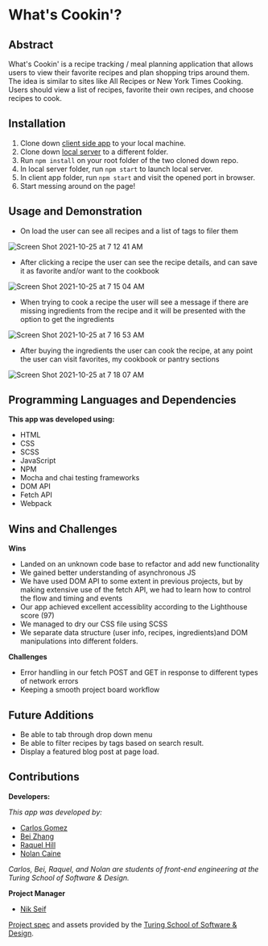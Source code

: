 # What's Cookin'?

## Abstract

What's Cookin' is a recipe tracking / meal planning application that allows users to view their favorite recipes and plan shopping trips around them. The idea is similar to sites like All Recipes or New York Times Cooking. Users should view a list of recipes, favorite their own recipes, and choose recipes to cook.

## Installation

1. Clone down [client side app](https://github.com/n0land0/whats-cookin) to your local machine.
2. Clone down [local server](https://github.com/turingschool-examples/whats-cookin-api) to a different folder.
3. Run `npm install` on your root folder of the two cloned down repo.
4. In local server folder, run `npm start` to launch local server.
5. In client app folder, run `npm start` and visit the opened port in browser.
6. Start messing around on the page!

## Usage and Demonstration

  * On load the user can see all recipes and a list of tags to filer them
  
![Screen Shot 2021-10-25 at 7 12 41 AM](https://user-images.githubusercontent.com/81398850/138701797-81bd15b4-b283-46d3-a23f-00538572f1fe.png)

  * After clicking a recipe the user can see the recipe details, and can save it as favorite and/or want to the cookbook
  
![Screen Shot 2021-10-25 at 7 15 04 AM](https://user-images.githubusercontent.com/81398850/138702204-f5d897be-bede-4cc3-bc5a-2de08cc0687f.png)

  * When trying to cook a recipe the user will see a message if there are missing ingredients from the recipe and it will be presented with the option to get the ingredients

![Screen Shot 2021-10-25 at 7 16 53 AM](https://user-images.githubusercontent.com/81398850/138702478-f16b2e8c-6332-43b9-9be9-ccc48c11401a.png)

  * After buying the ingredients the user can cook the recipe, at any point the user can visit favorites, my cookbook or pantry sections
  
![Screen Shot 2021-10-25 at 7 18 07 AM](https://user-images.githubusercontent.com/81398850/138702670-21dd1cf2-9697-4c6d-8d7b-50849c19227c.png)

## Programming Languages and Dependencies

**This app was developed using:**

- HTML
- CSS
- SCSS
- JavaScript
- NPM
- Mocha and chai testing frameworks
- DOM API
- Fetch API
- Webpack

## Wins and Challenges

**Wins**

- Landed on an unknown code base to refactor and add new functionality
- We gained better understanding of asynchronous JS
- We have used DOM API to some extent in previous projects, but by making extensive use of the fetch API, we had to learn how to control the flow and timing and events
- Our app achieved excellent accessiblity according to the Lighthouse score (97)
- We managed to dry our CSS file using SCSS
- We separate data structure (user info, recipes, ingredients)and DOM manipulations into different folders.

**Challenges**

- Error handling in our fetch POST and GET in response to different types of network errors
- Keeping a smooth project board workflow

## Future Additions

- Be able to tab through drop down menu
- Be able to filter recipes by tags based on search result.
- Display a featured blog post at page load.

## Contributions

**Developers:**

_This app was developed by:_

- [Carlos Gomez](https://github.com/karmacarlos)
- [Bei Zhang](https://github.com/lokiandfengshui)
- [Raquel Hill](https://github.com/Raquelhill)
- [Nolan Caine](https://github.com/n0land0)

_Carlos, Bei, Raquel, and Nolan are students of front-end engineering at the Turing School of Software & Design._

**Project Manager**

- [Nik Seif](https://github.com/niksseif)

[Project spec](https://frontend.turing.edu/projects/What%27sCookin-PartOne.html) and assets provided by the [Turing School of Software & Design](https://turing.edu/).
